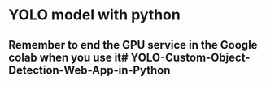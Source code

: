 # YOLO model with python

## Remember to end the GPU service in the Google colab when you use it# YOLO-Custom-Object-Detection-Web-App-in-Python

